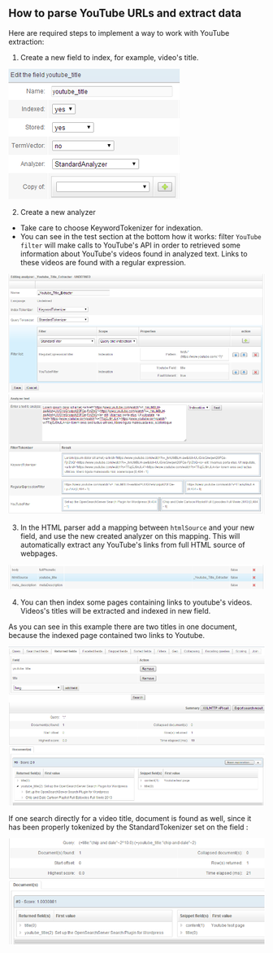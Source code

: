 ## How to parse YouTube URLs and extract data 

Here are required steps to implement a way to work with YouTube extraction:

1. Create a new field to index, for example, video's title.
 
![New field](youtube1.png)
 
2. Create a new analyzer

* Take care to choose KeywordTokenizer for indexation.
* You can see in the test section at the bottom how it works: filter `YouTube filter` will make calls to YouTube's API in order to retrieved some information about YouTube's videos found in analyzed text. Links to these videos are found with a regular expression.

![New analyzer](youtube2.png)

3. In the HTML parser add a mapping between `htmlSource` and your new field, and use the new created analyzer on this mapping. This will automatically extract any YouTube's links from full HTML source of webpages.

![HTML parser](youtube3.png)
 
4. You can then index some pages containing links to youtube's videos. Videos's titles will be extracted and indexed in new field.


As you can see in this example there are two titles in one document, because the indexed page contained two links to Youtube.
 
![Documents](youtube4.png)

If one search directly for a video title, document is found as well, since it has been properly tokenized by the StandardTokenizer set on the field :

![Search in video's title](youtube5.png)